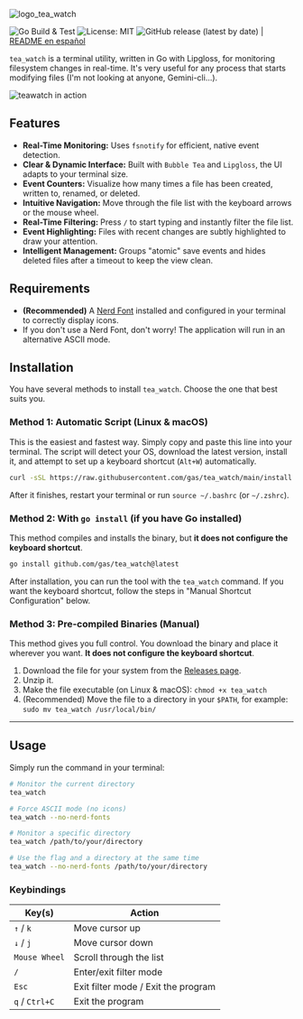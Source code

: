 ![logo_tea_watch](https://github.com/user-attachments/assets/ec88ee38-1b54-40a9-9a38-fa18c29b97a1)

![Go Build & Test](https://github.com/gas/tea_watch/actions/workflows/go.yml/badge.svg) ![License: MIT](https://img.shields.io/badge/License-MIT-yellow.svg) ![GitHub release (latest by date)](https://img.shields.io/github/v/release/gas/tea_watch) | [README en español](README.md)

`tea_watch` is a terminal utility, written in Go with Lipgloss, for monitoring filesystem changes in real-time. It's very useful for any process that starts modifying files (I'm not looking at anyone, Gemini-cli...).

![teawatch in action](https://github.com/user-attachments/assets/cc4520f1-454f-4124-8c7d-477d4697807f?raw=true)

## Features


* **Real-Time Monitoring:** Uses `fsnotify` for efficient, native event detection.
* **Clear & Dynamic Interface:** Built with `Bubble Tea` and `Lipgloss`, the UI adapts to your terminal size.
* **Event Counters:** Visualize how many times a file has been created, written to, renamed, or deleted.
* **Intuitive Navigation:** Move through the file list with the keyboard arrows or the mouse wheel.
* **Real-Time Filtering:** Press `/` to start typing and instantly filter the file list.
* **Event Highlighting:** Files with recent changes are subtly highlighted to draw your attention.
* **Intelligent Management:** Groups "atomic" save events and hides deleted files after a timeout to keep the view clean.

## Requirements

* **(Recommended)** A [Nerd Font](https://www.nerdfonts.com/) installed and configured in your terminal to correctly display icons.
* If you don't use a Nerd Font, don't worry! The application will run in an alternative ASCII mode.

## Installation

You have several methods to install `tea_watch`. Choose the one that best suits you.

### Method 1: Automatic Script (Linux & macOS)

This is the easiest and fastest way. Simply copy and paste this line into your terminal. The script will detect your OS, download the latest version, install it, and attempt to set up a keyboard shortcut (`Alt+W`) automatically.

```bash
curl -sSL https://raw.githubusercontent.com/gas/tea_watch/main/install.sh | bash
```
After it finishes, restart your terminal or run `source ~/.bashrc` (or `~/.zshrc`).

### Method 2: With `go install` (if you have Go installed)

This method compiles and installs the binary, but **it does not configure the keyboard shortcut**.

```bash
go install github.com/gas/tea_watch@latest
```
After installation, you can run the tool with the `tea_watch` command. If you want the keyboard shortcut, follow the steps in "Manual Shortcut Configuration" below.

### Method 3: Pre-compiled Binaries (Manual)

This method gives you full control. You download the binary and place it wherever you want. **It does not configure the keyboard shortcut**.

1.  Download the file for your system from the [Releases page](https://github.com/gas/tea_watch/releases).
2.  Unzip it.
3.  Make the file executable (on Linux & macOS): `chmod +x tea_watch`
4.  (Recommended) Move the file to a directory in your `$PATH`, for example: `sudo mv tea_watch /usr/local/bin/`

---

## Usage

Simply run the command in your terminal:

```bash
# Monitor the current directory
tea_watch

# Force ASCII mode (no icons)
tea_watch --no-nerd-fonts

# Monitor a specific directory
tea_watch /path/to/your/directory

# Use the flag and a directory at the same time
tea_watch --no-nerd-fonts /path/to/your/directory
```

### Keybindings

| Key(s)         | Action                               |
| -------------- | ------------------------------------ |
| `↑` / `k`      | Move cursor up                       |
| `↓` / `j`      | Move cursor down                     |
| `Mouse Wheel`  | Scroll through the list              |
| `/`            | Enter/exit filter mode               |
| `Esc`          | Exit filter mode / Exit the program  |
| `q` / `Ctrl+C` | Exit the program                     |
